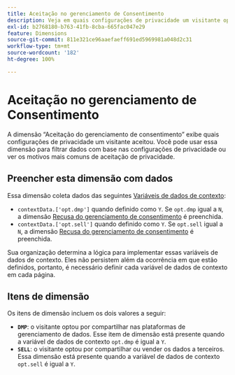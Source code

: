 ```yaml
---
title: Aceitação no gerenciamento de Consentimento
description: Veja em quais configurações de privacidade um visitante optou por participar.
exl-id: b2768180-b763-41fb-8cba-665fac047e29
feature: Dimensions
source-git-commit: 811e321ce96aaefaeff691ed5969981a048d2c31
workflow-type: tm+mt
source-wordcount: '182'
ht-degree: 100%

---
```


# Aceitação no gerenciamento de Consentimento

A dimensão “Aceitação do gerenciamento de consentimento” exibe quais configurações de privacidade um visitante aceitou. Você pode usar essa dimensão para filtrar dados com base nas configurações de privacidade ou ver os motivos mais comuns de aceitação de privacidade.

## Preencher esta dimensão com dados

Essa dimensão coleta dados das seguintes [Variáveis de dados de contexto](/help/implement/vars/page-vars/contextdata.md):

* `contextData.['opt.dmp']` quando definido como `Y`. Se `opt.dmp` igual a `N`, a dimensão [Recusa do gerenciamento de consentimento](cm-opt-out.md) é preenchida.
* `contextData.['opt.sell']` quando definido como `Y`. Se `opt.sell` igual a `N`, a dimensão [Recusa do gerenciamento de consentimento](cm-opt-out.md) é preenchida.

Sua organização determina a lógica para implementar essas variáveis de dados de contexto. Eles não persistem além da ocorrência em que estão definidos, portanto, é necessário definir cada variável de dados de contexto em cada página.

## Itens de dimensão

Os itens de dimensão incluem os dois valores a seguir:

* **`DMP`**: o visitante optou por compartilhar nas plataformas de gerenciamento de dados. Esse item de dimensão está presente quando a variável de dados de contexto `opt.dmp` é igual a `Y`.
* **`SELL`**: o visitante optou por compartilhar ou vender os dados a terceiros. Essa dimensão está presente quando a variável de dados de contexto `opt.sell` é igual a `Y`.
